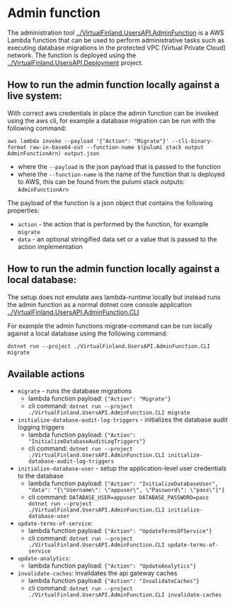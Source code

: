 # Admin function

The administration tool [../VirtualFinland.UsersAPI.AdminFunction](../VirtualFinland.UsersAPI.AdminFunction) is a AWS Lambda function that can be used to perform administrative tasks such as executing database migrations in the protected VPC (Virtual Private Cloud) network. The function is deployed using the [../VirtualFinland.UsersAPI.Deployment](../VirtualFinland.UsersAPI.Deployment) project.

## How to run the admin function locally against a live system:

With correct aws credentials in place the admin function can be invoked using the aws cli, for example a database migration can be run with the following command:

```
aws lambda invoke --payload '{"Action": "Migrate"}' --cli-binary-format raw-in-base64-out --function-name $(pulumi stack output AdminFunctionArn) output.json
```

- where the `--payload` is the json payload that is passed to the function
- where the `--function-name` is the name of the function that is deployed to AWS, this can be found from the pulumi stack outputs: `AdminFunctionArn`

The payload of the function is a json object that contains the following properties:

- `action` - the action that is performed by the function, for example `migrate`
- `data` - an optional stringified data set or a value that is passed to the action implementation

## How to run the admin function locally against a local database:

The setup does not emulate aws lambda-runtime locally but instead runs the admin function as a normal dotnet core console application [../VirtualFinland.UsersAPI.AdminFunction.CLI]([../VirtualFinland.UsersAPI.AdminFunction.CLI)

For example the admin functions migrate-command can be run locally against a local database using the following command:

```
dotnet run --project ./VirtualFinland.UsersAPI.AdminFunction.CLI migrate
```

## Available actions

- `migrate` - runs the database migrations
  - lambda function payload: `{"Action": "Migrate"}`
  - cli command: `dotnet run --project ./VirtualFinland.UsersAPI.AdminFunction.CLI migrate`
- `initialize-database-audit-log-triggers` - initializes the database audit logging triggers
  - lambda function payload: `{"Action": "InitializeDatabaseAuditLogTriggers"}`
  - cli command: `dotnet run --project ./VirtualFinland.UsersAPI.AdminFunction.CLI initialize-database-audit-log-triggers`
- `initialize-database-user` - setup the application-level user credentials to the database
  - lambda function payload: `{"Action": "InitializeDatabaseUser", "data": "{\"Username\": \"appuser\", \"Password\": \"pass\"}"}`
  - cli command: `DATABASE_USER=appuser DATABASE_PASSWORD=pass dotnet run --project ./VirtualFinland.UsersAPI.AdminFunction.CLI initialize-database-user`
- `update-terms-of-service`:
  - lambda function payload: `{"Action": "UpdateTermsOfService"}`
  - cli command: `dotnet run --project ./VirtualFinland.UsersAPI.AdminFunction.CLI update-terms-of-service`
- `update-analytics`:
  - lambda function payload: `{"Action": "UpdateAnalytics"}`
- `invalidate-caches`: invalidates the api gateway caches
  - lambda function payload: `{"Action": "InvalidateCaches"}`
  - cli command: `dotnet run --project ./VirtualFinland.UsersAPI.AdminFunction.CLI invalidate-caches`
